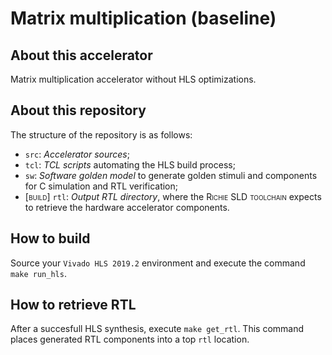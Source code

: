 # Matrix multiplication (baseline)

## About this accelerator
Matrix multiplication accelerator without HLS optimizations. 

## About this repository
The structure of the repository is as follows:

- `src`: *Accelerator sources*;
- `tcl`: *TCL scripts* automating the HLS build process;
- `sw`: *Software golden model* to generate golden stimuli and components for C simulation and RTL verification;
- <span style="font-variant:small-caps;">[build]</span> `rtl`: *Output RTL directory*, where the <span style="font-variant:small-caps;">Richie SLD toolchain</span> expects to retrieve the hardware accelerator components.

## How to build
Source your `Vivado HLS 2019.2` environment and execute the command `make run_hls`.

## How to retrieve RTL
After a succesfull HLS synthesis, execute `make get_rtl`.
This command places generated RTL components into a top `rtl` location.